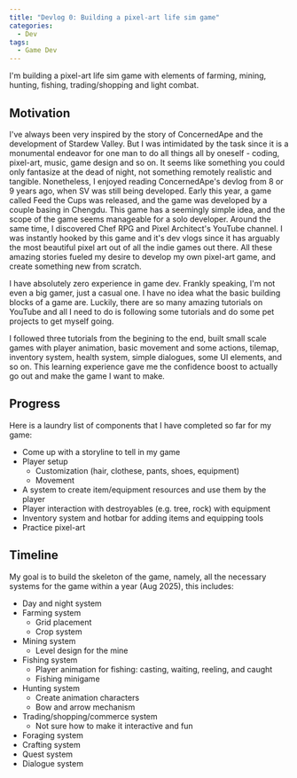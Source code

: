 ```yaml
---
title: "Devlog 0: Building a pixel-art life sim game"
categories: 
  - Dev
tags:
  - Game Dev
---
```


I'm building a pixel-art life sim game with elements of farming, mining, hunting, fishing, trading/shopping and light combat.

## Motivation
I've always been very inspired by the story of ConcernedApe and the development
of Stardew Valley. But I was intimidated by the task since it is a monumental
endeavor for one man to do all things all by oneself - coding, pixel-art, music, game design and so on. It seems like something you could only fantasize at the dead of night, not something remotely realistic and tangible. Nonetheless, I enjoyed reading ConcernedApe's devlog from 8 or 9 years ago, when SV was still being developed. Early this year, a game called Feed the Cups was released, and the game was developed by a couple basing in Chengdu. This game has a seemingly simple idea, and the scope of the game seems manageable for a solo developer. Around the same time, I discovered Chef RPG and Pixel Architect's YouTube channel. I was instantly hooked by this game and it's dev vlogs since it has arguably the most beautiful pixel art out of all the indie games out there. All these amazing stories fueled my desire to develop my own pixel-art game, and create something new from scratch.

I have absolutely zero experience in game dev. Frankly speaking, I'm not
even a big gamer, just a casual one. I have no idea what the basic building
blocks of a game are. Luckily, there are so many amazing tutorials on YouTube
and all I need to do is following some tutorials and do some pet projects to
get myself going.

I followed three tutorials from the begining to the end, built small scale games with player animation, basic movement and some actions, tilemap, inventory system, health system, simple dialogues, some UI elements, and so on. This learning experience gave me the confidence boost to actually go out and make the game I want to make.

## Progress
Here is a laundry list of components that I have completed so far for my game:

- Come up with a storyline to tell in my game
- Player setup
    - Customization (hair, clothese, pants, shoes, equipment)
    - Movement
- A system to create item/equipment resources and use them by the player
- Player interaction with destroyables (e.g. tree, rock) with equipment
- Inventory system and hotbar for adding items and equipping tools
- Practice pixel-art

## Timeline
My goal is to build the skeleton of the game, namely, all the necessary systems
for the game within a year (Aug 2025), this includes:
- Day and night system
- Farming system
    - Grid placement
    - Crop system
- Mining system
    - Level design for the mine
- Fishing system
    - Player animation for fishing: casting, waiting, reeling, and caught
    - Fishing minigame
- Hunting system
    - Create animation characters
    - Bow and arrow mechanism
- Trading/shopping/commerce system
    - Not sure how to make it interactive and fun
- Foraging system
- Crafting system
- Quest system
- Dialogue system
